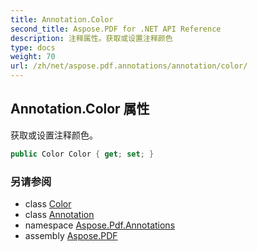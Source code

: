 ```yaml
---
title: Annotation.Color
second_title: Aspose.PDF for .NET API Reference
description: 注释属性。获取或设置注释颜色
type: docs
weight: 70
url: /zh/net/aspose.pdf.annotations/annotation/color/
---
```

## Annotation.Color 属性

获取或设置注释颜色。

```csharp
public Color Color { get; set; }
```

### 另请参阅

* class [Color](../../../aspose.pdf/color/)
* class [Annotation](../)
* namespace [Aspose.Pdf.Annotations](../../../aspose.pdf.annotations/)
* assembly [Aspose.PDF](../../../)